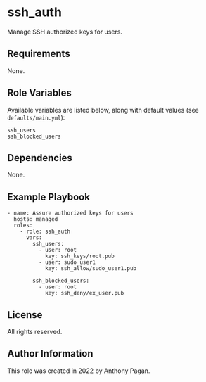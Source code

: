 ssh_auth
=========

Manage SSH authorized keys for users.

Requirements
------------

None.

Role Variables
--------------

Available variables are listed below, along with default values (see `defaults/main.yml`):

    ssh_users
    ssh_blocked_users

Dependencies
------------

None.

Example Playbook
----------------

    - name: Assure authorized keys for users
      hosts: managed
      roles:
        - role: ssh_auth
          vars:
            ssh_users:
              - user: root
                key: ssh_keys/root.pub
              - user: sudo_user1
                key: ssh_allow/sudo_user1.pub

            ssh_blocked_users:
              - user: root
                key: ssh_deny/ex_user.pub

License
-------

All rights reserved.

Author Information
------------------

This role was created in 2022 by Anthony Pagan.
